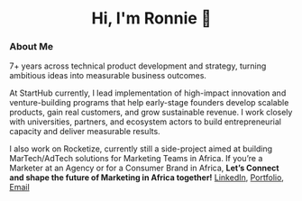 <h1 align="center">Hi, I'm Ronnie 👋</h1>

### About Me

7+ years across technical product development and strategy, turning ambitious ideas into measurable business outcomes. 

At StartHub currently, I lead implementation of high-impact innovation and venture-building programs that help early-stage founders develop scalable products, gain real customers, and grow sustainable revenue. I work closely with universities, partners, and ecosystem actors to build entrepreneurial capacity and deliver measurable results. 

I also work on Rocketize, currently still a side-project aimed at building MarTech/AdTech solutions for Marketing Teams in Africa. If you’re a Marketer at an Agency or for a Consumer Brand in Africa, **Let’s Connect and shape the future of Marketing in Africa together!** [LinkedIn](https://www.linkedin.com/in/ronnie-lutaro-b73240aa/), [Portfolio](https://ronnielutaro.com), [Email](mailto:r.lutaro@rocketizetech.com)

